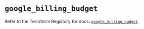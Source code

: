 # `google_billing_budget`

Refer to the Terraform Registory for docs: [`google_billing_budget`](https://registry.terraform.io/providers/hashicorp/google/5.29.0/docs/resources/billing_budget).
